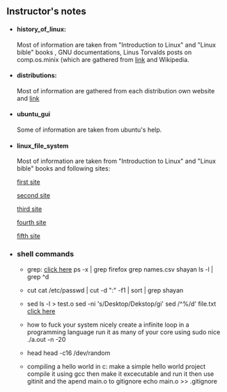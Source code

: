 ## Instructor's notes

- #### history_of_linux:

  Most of information are taken from "Introduction to Linux" and "Linux bible" books , GNU documentations, Linus Torvalds posts on comp.os.minix (which are gathered from [link](https://www.cs.cmu.edu/~awb/linux.history.html) and Wikipedia.

  

- #### distributions:

  Most of information are gathered from each distribution own website and [link](https://www.makeuseof.com/tag/whats-the-difference-between-linux-distributions-if-theyre-all-linux-makeuseof-explains/)

  

- #### ubuntu_gui

  Some of information are taken from ubuntu's help.

  

- #### linux_file_system

  Most of information are taken from "Introduction to Linux" and "Linux bible" books and following sites: 
  
  [first site](https://www.linuxnix.com/linux-directory-structure-explained-boot-folder/)

  [second site](https://opensource.com/life/16/10/introduction-linux-filesystems)
  
  [third site](https://www.howtogeek.com/117435/htg-explains-the-linux-directory-structure-explained/)

  [fourth site](https://opensource.com/life/16/10/introduction-linux-filesystems)
  
  [fifth site](https://www.geeksforgeeks.org/linux-directory-structure)

  
  
- ### shell commands

    - grep:
    [click here](https://www.cyberciti.biz/faq/howto-use-grep-command-in-linux-unix/)
    ps -x | grep firefox
    grep names.csv shayan
    ls -l | grep ^d


    - cut
     cat /etc/passwd | cut -d ":" -f1 | sort | grep shayan

    - sed
    ls -l > test.o
    sed -ni 's/Desktop/Dekstop/gi'
    sed /^%/d' file.txt
    [click here](https://www.digitalocean.com/community/tutorials/the-basics-of-using-the-sed-stream-editor-to-manipulate-text-in-linux#printing-lines)
    
    - how to fuck your system nicely
    create a infinite loop in a programming language
    run it as many of your core using
    sudo nice ./a.out -n -20

    - head
    head -c16 /dev/random

    - compiling a hello world in c:
    make a simple hello world project compile it using gcc then make it
    excecutable and run it then use gitinit and the apend main.o to gitignore
    echo main.o >> .gitignore




